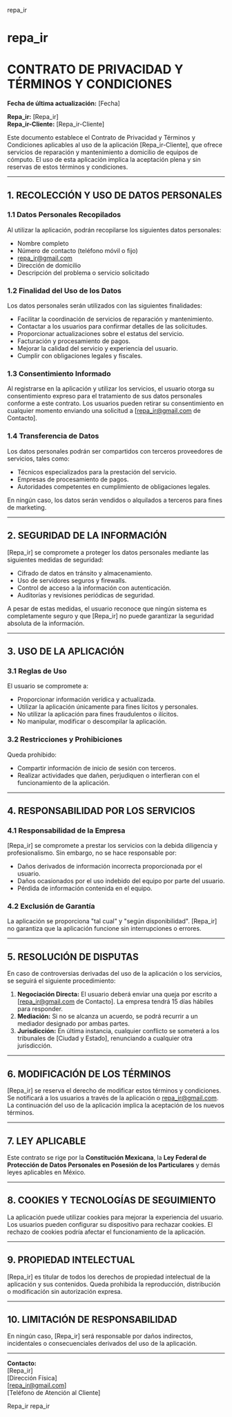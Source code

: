 repa_ir
# repa_ir
# CONTRATO DE PRIVACIDAD Y TÉRMINOS Y CONDICIONES

**Fecha de última actualización:** [Fecha]

**Repa_ir:** [Repa_ir]\
**Repa_ir-Cliente:** [Repa_ir-Cliente]

Este documento establece el Contrato de Privacidad y Términos y Condiciones aplicables al uso de la aplicación [Repa_ir-Cliente], que ofrece servicios de reparación y mantenimiento a domicilio de equipos de cómputo. El uso de esta aplicación implica la aceptación plena y sin reservas de estos términos y condiciones.

---

## 1. RECOLECCIÓN Y USO DE DATOS PERSONALES

### 1.1 Datos Personales Recopilados

Al utilizar la aplicación, podrán recopilarse los siguientes datos personales:

- Nombre completo
- Número de contacto (teléfono móvil o fijo)
- repa_ir@gmail.com
- Dirección de domicilio
- Descripción del problema o servicio solicitado

### 1.2 Finalidad del Uso de los Datos

Los datos personales serán utilizados con las siguientes finalidades:

- Facilitar la coordinación de servicios de reparación y mantenimiento.
- Contactar a los usuarios para confirmar detalles de las solicitudes.
- Proporcionar actualizaciones sobre el estatus del servicio.
- Facturación y procesamiento de pagos.
- Mejorar la calidad del servicio y experiencia del usuario.
- Cumplir con obligaciones legales y fiscales.

### 1.3 Consentimiento Informado

Al registrarse en la aplicación y utilizar los servicios, el usuario otorga su consentimiento expreso para el tratamiento de sus datos personales conforme a este contrato. Los usuarios pueden retirar su consentimiento en cualquier momento enviando una solicitud a [repa_ir@gmail.com de Contacto].

### 1.4 Transferencia de Datos

Los datos personales podrán ser compartidos con terceros proveedores de servicios, tales como:

- Técnicos especializados para la prestación del servicio.
- Empresas de procesamiento de pagos.
- Autoridades competentes en cumplimiento de obligaciones legales.

En ningún caso, los datos serán vendidos o alquilados a terceros para fines de marketing.

---

## 2. SEGURIDAD DE LA INFORMACIÓN

[Repa_ir] se compromete a proteger los datos personales mediante las siguientes medidas de seguridad:

- Cifrado de datos en tránsito y almacenamiento.
- Uso de servidores seguros y firewalls.
- Control de acceso a la información con autenticación.
- Auditorías y revisiones periódicas de seguridad.

A pesar de estas medidas, el usuario reconoce que ningún sistema es completamente seguro y que [Repa_ir] no puede garantizar la seguridad absoluta de la información.

---

## 3. USO DE LA APLICACIÓN

### 3.1 Reglas de Uso

El usuario se compromete a:

- Proporcionar información verídica y actualizada.
- Utilizar la aplicación únicamente para fines lícitos y personales.
- No utilizar la aplicación para fines fraudulentos o ilícitos.
- No manipular, modificar o descompilar la aplicación.

### 3.2 Restricciones y Prohibiciones

Queda prohibido:

- Compartir información de inicio de sesión con terceros.
- Realizar actividades que dañen, perjudiquen o interfieran con el funcionamiento de la aplicación.

---

## 4. RESPONSABILIDAD POR LOS SERVICIOS

### 4.1 Responsabilidad de la Empresa

[Repa_ir] se compromete a prestar los servicios con la debida diligencia y profesionalismo. Sin embargo, no se hace responsable por:

- Daños derivados de información incorrecta proporcionada por el usuario.
- Daños ocasionados por el uso indebido del equipo por parte del usuario.
- Pérdida de información contenida en el equipo.

### 4.2 Exclusión de Garantía

La aplicación se proporciona "tal cual" y "según disponibilidad". [Repa_ir] no garantiza que la aplicación funcione sin interrupciones o errores.

---

## 5. RESOLUCIÓN DE DISPUTAS

En caso de controversias derivadas del uso de la aplicación o los servicios, se seguirá el siguiente procedimiento:

1. **Negociación Directa:** El usuario deberá enviar una queja por escrito a [repa_ir@gmail.com de Contacto]. La empresa tendrá 15 días hábiles para responder.
2. **Mediación:** Si no se alcanza un acuerdo, se podrá recurrir a un mediador designado por ambas partes.
3. **Jurisdicción:** En última instancia, cualquier conflicto se someterá a los tribunales de [Ciudad y Estado], renunciando a cualquier otra jurisdicción.

---

## 6. MODIFICACIÓN DE LOS TÉRMINOS

[Repa_ir] se reserva el derecho de modificar estos términos y condiciones. Se notificará a los usuarios a través de la aplicación o repa_ir@gmail.com. La continuación del uso de la aplicación implica la aceptación de los nuevos términos.

---

## 7. LEY APLICABLE

Este contrato se rige por la **Constitución Mexicana**, la **Ley Federal de Protección de Datos Personales en Posesión de los Particulares** y demás leyes aplicables en México.

---

## 8. COOKIES Y TECNOLOGÍAS DE SEGUIMIENTO

La aplicación puede utilizar cookies para mejorar la experiencia del usuario. Los usuarios pueden configurar su dispositivo para rechazar cookies. El rechazo de cookies podría afectar el funcionamiento de la aplicación.

---

## 9. PROPIEDAD INTELECTUAL

[Repa_ir] es titular de todos los derechos de propiedad intelectual de la aplicación y sus contenidos. Queda prohibida la reproducción, distribución o modificación sin autorización expresa.

---

## 10. LIMITACIÓN DE RESPONSABILIDAD

En ningún caso, [Repa_ir] será responsable por daños indirectos, incidentales o consecuenciales derivados del uso de la aplicación.

---

**Contacto:**\
[Repa_ir]\
[Dirección Física]\
[repa_ir@gmail.com]\
[Teléfono de Atención al Cliente]

Repa_ir repa\_ir 


